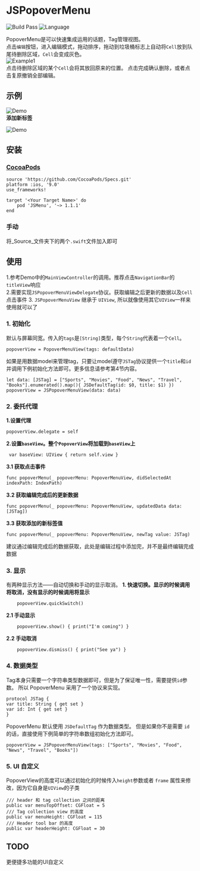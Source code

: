 # JSPopoverMenu
![Build Pass](https://img.shields.io/travis/rust-lang/rust.svg)
![Language](https://img.shields.io/badge/swift-4.0-orange.svg)

PopoverMenu是可以快速集成运用的话题，Tag管理视图。    
点击`编辑`按钮，进入编辑模式，拖动排序，拖动到垃圾桶标志上自动将`Cell`放到队尾待删除区域，`Cell`会变成灰色。    
![Example1](https://github.com/DevNewbee/JSPopoverMenu/blob/master/Assets/Example1.png)    
点击待删除区域的某个`Cell`会将其放回原来的位置。
点击完成确认删除，或者点击复原撤销全部编辑。


## 示例

![Demo](https://github.com/DevNewbee/JSPopoverMenu/blob/master/Assets/Demo_ch.gif)  
__添加新标签__

![Demo](https://github.com/DevNewbee/JSPopoverMenu/blob/master/Assets/Add_ch.gif)
## 安装
### [CocoaPods](http://cocoapods.org)

	source 'https://github.com/CocoaPods/Specs.git'
	platform :ios, '9.0'
	use_frameworks!

	target '<Your Target Name>' do
   		pod 'JSMenu', '~> 1.1.1'
	end
	
### 手动
将_Source_文件夹下的两个`.swift`文件加入即可
## 使用
1.参考Demo中的`MainViewController`的调用。推荐点击`NavigationBar`的`titleView`响应    
2.需要实现`JSPopoverMenuViewDelegate`协议。获取编辑之后更新的数据以及`Cell`点击事件
3. `JSPopoverMenuView` 继承于 `UIView`, 所以就像使用其它`UIView`一样来使用就可以了

### 1. 初始化 
默认与屏幕同宽。传入的`tags`是`[String]`类型，每个`String`代表着一个`Cell`。

    popoverView = PopoverMenuView(tags: defaultData) 
 
如果是用数据model来管理tag，只要让model遵守`JSTag`协议提供一个`title`和`id`并调用下例初始化方法即可。更多信息请参考第4节内容。

    let data: [JSTag] = ["Sports", "Movies", "Food", "News", "Travel", "Books"].enumerated().map(){ JSDefaultTag(id: $0, title: $1) })
    popoverView = JSPopoverMenuView(data: data) 


### 2. 委托代理
__1.设置代理__

    popoverView.delegate = self
    
    
__2.设置`baseView`。整个`PopoverView`将加载到`baseView`上__

	 var baseView: UIView { return self.view }


__3.1 获取点击事件__

    func popoverMenu(_ popoverMenu: PopoverMenuView, didSelectedAt indexPath: IndexPath) 
__3.2 获取编辑完成后的更新数据__

    func popoverMenu(_ popoverMenu: PopoverMenuView, updatedData data: [JSTag])
    
__3.3 获取添加的新标签值__

	func popoverMenu(_ popoverMenu: PopoverMenuView, newTag value: JSTag)
建议通过编辑完成后的数据获取，此处是编辑过程中添加完，并不是最终编辑完成数据

### 3. 显示
有两种显示方法——自动切换和手动的显示取消。
__1. 快速切换。显示的时候调用将取消，没有显示的时候调用将显示__

        popoverView.quickSwitch()

__2.1 手动显示__

        popoverView.show() { print("I'm coming") } 

__2.2 手动取消__

        popoverView.dismiss() { print("See ya") } 

### 4. 数据类型
Tag本身只需要一个字符串类型数据即可，但是为了保证唯一性，需要提供`id`参数。
所以 PopoverMenu 采用了一个协议来实现。
```
protocol JSTag {
var title: String { get set }
var id: Int { get set }
}
```
PopoverMenu 默认使用 `JSDefaultTag` 作为数据类型。
但是如果你不是需要 `id` 的话，直接使用下例简单的字符串数组初始化方法即可。
```
popoverView = JSPopoverMenuView(tags: ["Sports", "Movies", "Food", "News", "Travel", "Books"])
```
### 5. UI 自定义
PopoverView的高度可以通过初始化的时候传入`height`参数或者 `frame` 属性来修改，因为它自身是`UIView`的子类

```
/// header 和 tag collection 之间的距离
public var menuTopOffset: CGFloat = 5
/// Tag collection view 的高度
public var menuHeight: CGFloat = 115
/// Header tool bar 的高度
public var headerHeight: CGFloat = 30
```

## TODO
更便捷多功能的UI自定义

